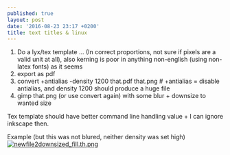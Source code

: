 ```yaml
---
published: true
layout: post
date: '2016-08-23 23:17 +0200'
title: text titles & linux
---
```

1. Do a lyx/tex template ... (In correct proportions, not sure if pixels are a valid unit at all), also kerning is poor in anything non-english (using non-latex fonts) as it seems
1. export as pdf
1. convert +antialias -density 1200 that.pdf that.png # +antialias = disable antialias, and density 1200 should produce a huge file
1. gimp that.png (or use convert again) with some blur + downsize to wanted size

Tex template should have better command line handling value + I can ignore inkscape then.

Example (but this was not blured, neither density was set high)  
[![newfile2downsized_fill.th.png](https://cdn.scrot.moe/images/2016/08/23/newfile2downsized_fill.th.png)](https://cdn.scrot.moe/images/2016/08/23/newfile2downsized_fill.png)
